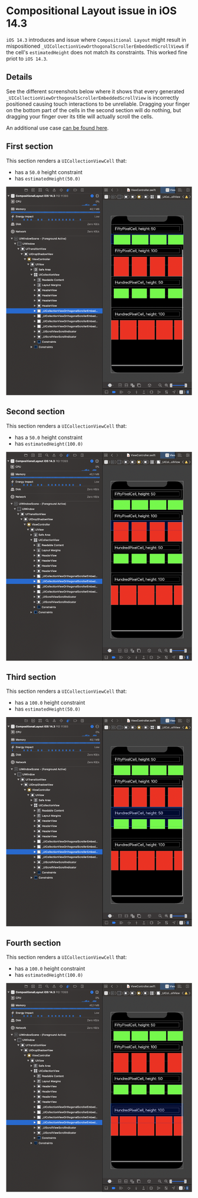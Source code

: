 # Compositional Layout issue in iOS 14.3

`iOS 14.3` introduces and issue where `Compositional Layout` might result in mispositioned `_UICollectionViewOrthogonalScrollerEmbeddedScrollView`s if the cell's `estimatedHeight` does not match its constraints. This worked fine priot to `iOS 14.3`.

## Details

See the different screenshots below where it shows that every generated `_UICollectionViewOrthogonalScrollerEmbeddedScrollView` is incorrectly positioned causing touch interactions to be unreliable. Dragging your finger on the bottom part of the cells in the second section will do nothing, but dragging your finger over its title will actually scroll the cells.

An additional use case [can be found here](https://stackoverflow.com/questions/65369130/uicollectionviewcompositionallayout-bug-on-ios-14-3/65421308#65421308).

## First section

This section renders a `UICollectionViewCell` that:

- has a `50.0` height constraint
- has `estimatedHeight(50.0)`

![first](first.png)

## Second section

This section renders a `UICollectionViewCell` that:

- has a `50.0` height constraint
- has `estimatedHeight(100.0)`

![second](second.png)

## Third section

This section renders a `UICollectionViewCell` that:

- has a `100.0` height constraint
- has `estimatedHeight(50.0)`

![third](third.png)

## Fourth section

This section renders a `UICollectionViewCell` that:

- has a `100.0` height constraint
- has `estimatedHeight(100.0)`

![fourth](fourth.png)